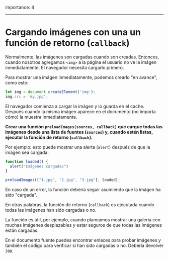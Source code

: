 importance: 4

---

# Cargando imágenes con una un función de retorno (`callback`)

Normalmente, las imágenes son cargadas cuando son creadas. Entonces, cuando nosotros agregamos `<img>` a la página el usuario no ve la imágen inmediatamente. El navegador necesita cargarlo primero.

Para mostrar una imágen inmediatamente, podemos crearlo "en avance", como esto:

```js
let img = document.createElement('img');
img.src = 'my.jpg';
```

El navegador comienza a cargar la imágen y lo guarda en el cache. Después cuando la misma imágen aparece en el documento (no importa cómo) la muestra inmediatamente.

**Crear una función `preloadImages(sources, callback)` que cargue todas las imágenes desde una lista de fuentes (`sources`) y, cuando estén listas, ejecutar la función de retorno (`callback`).**

Por ejemplo: esto puede mostrar una alerta (`alert`) después de que la imágen sea cargada:

```js
function loaded() {
  alert("Imágenes cargadas")
}

preloadImages(["1.jpg", "2.jpg", "3.jpg"], loaded);
```

En caso de un error, la función debería seguir asumiendo que la imágen ha sido "cargada".

En otras palabras, la función de retorno (`callback`) es ejecutada cuando todas las imágenes han sido cargadas o no.

La función es útil, por ejemplo, cuando planeamos mostrar una galería con muchas imágenes desplazables y estar seguros de que todas las imágenes están cargadas. 

En el documento fuente puedes encontrar enlaces para probar imágenes y también el código para verificar si han sido cargadas o no. Debería devolver `300`.
